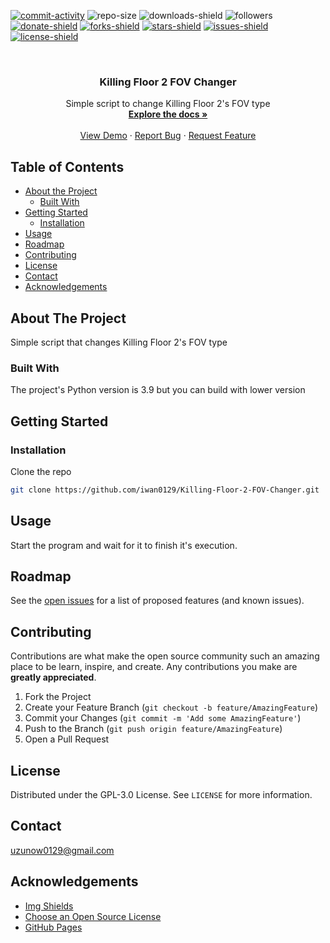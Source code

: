 [![commit-activity]][commit-url]
![repo-size]
![downloads-shield]
![followers]
[![donate-shield]][donate-url]
[![forks-shield]][forks-url]
[![stars-shield]][stars-url]
[![issues-shield]][issues-url]
[![license-shield]][license-url]


<!-- PROJECT LOGO -->
<br />
<p align="center">
  <!--
  <a href="https://github.com/iwan0129/Killing-Floor-2-FOV-Changer">
    <img src="images/logo.png" alt="Logo" width="80" height="80">
  </a>
  -->
  
  <h3 align="center">Killing Floor 2 FOV Changer</h3>

  <p align="center">
    Simple script to change Killing Floor 2's FOV type
    <br />
    <a href="https://github.com/iwan0129/Killing-Floor-2-FOV-Changer"><strong>Explore the docs »</strong></a>
    <br />
    <br />
    <a href="https://github.com/iwan0129/Killing-Floor-2-FOV-Changer">View Demo</a>
    ·
    <a href="https://github.com/iwan0129/Killing-Floor-2-FOV-Changer/issues">Report Bug</a>
    ·
    <a href="https://github.com/iwan0129/Killing-Floor-2-FOV-Changer/issues">Request Feature</a>
  </p>
</p>


## Table of Contents

* [About the Project](#about-the-project)
  * [Built With](#built-with)
* [Getting Started](#getting-started)
  <!--* [Prerequisites](#prerequisites)-->
  * [Installation](#installation)
* [Usage](#usage)
* [Roadmap](#roadmap)
* [Contributing](#contributing)
* [License](#license)
* [Contact](#contact)
* [Acknowledgements](#acknowledgements)

## About The Project

<!-- [![Product Name Screen Shot][product-screenshot]](https://example.com) -->

Simple script that changes Killing Floor 2's FOV type

### Built With
The project's Python version is 3.9 but you can build with lower version

## Getting Started

<!-- ### Prerequisites

This is an example of how to list things you need to use the software and how to install them.
* npm
```sh
npm install npm@latest -g
```
-->
### Installation

Clone the repo
```sh
git clone https://github.com/iwan0129/Killing-Floor-2-FOV-Changer.git
```

## Usage

Start the program and wait for it to finish it's execution.

## Roadmap

See the [open issues](https://github.com/iwan0129/Killing-Floor-2-FOV-Changer/issues) for a list of proposed features (and known issues).

## Contributing

Contributions are what make the open source community such an amazing place to be learn, inspire, and create. Any contributions you make are **greatly appreciated**.

1. Fork the Project
2. Create your Feature Branch (`git checkout -b feature/AmazingFeature`)
3. Commit your Changes (`git commit -m 'Add some AmazingFeature'`)
4. Push to the Branch (`git push origin feature/AmazingFeature`)
5. Open a Pull Request

## License

Distributed under the GPL-3.0 License. See `LICENSE` for more information.

## Contact

uzunow0129@gmail.com

## Acknowledgements
* [Img Shields](https://shields.io)
* [Choose an Open Source License](https://choosealicense.com)
* [GitHub Pages](https://pages.github.com)


[contributors-shield]: https://img.shields.io/github/contributors/iwan0129/Killing-Floor-2-FOV-Changer.svg?style=for-the-badge
[contributors-url]: https://github.com/iwan0129/Killing-Floor-2-FOV-Changer/graphs/contributors
[forks-shield]: https://img.shields.io/github/forks/iwan0129/Killing-Floor-2-FOV-Changer.svg?style=for-the-badge
[forks-url]: https://github.com/iwan0129/Killing-Floor-2-FOV-Changer/network/members
[stars-shield]: https://img.shields.io/github/stars/iwan0129/Killing-Floor-2-FOV-Changer.svg?style=for-the-badge
[stars-url]: https://github.com/iwan0129/Killing-Floor-2-FOV-Changer/stargazers
[issues-shield]: https://img.shields.io/github/issues/iwan0129/Killing-Floor-2-FOV-Changer.svg?style=for-the-badge
[issues-url]: https://github.com/iwan0129/Killing-Floor-2-FOV-Changer/issues
[license-shield]: https://img.shields.io/github/license/iwan0129/Killing-Floor-2-FOV-Changer.svg?style=for-the-badge
[license-url]: https://github.com/iwan0129/Killing-Floor-2-FOV-Changer/blob/master/LICENSE
[product-screenshot]: images/screenshot.png
[repo-size]: https://img.shields.io/github/repo-size/iwan0129/Killing-Floor-2-FOV-Changer.svg?label=repository%20size&style=for-the-badge
[commit-activity]: https://img.shields.io/github/commit-activity/m/iwan0129/Killing-Floor-2-FOV-Changer.svg?style=for-the-badge
[commit-url]: https://github.com/iwan0129/Killing-Floor-2-FOV-Changer/commits/master
[followers]: https://img.shields.io/github/followers/iwan0129?style=for-the-badge
[donate-shield]: https://img.shields.io/badge/DONATE--informational?style=for-the-badge
[donate-url]: https://paypal.me/iwan0129?locale.x=en_US
[downloads-shield]: https://img.shields.io/github/downloads/iwan0129/Killing-Floor-2-FOV-Changer/total.svg?style=for-the-badge
